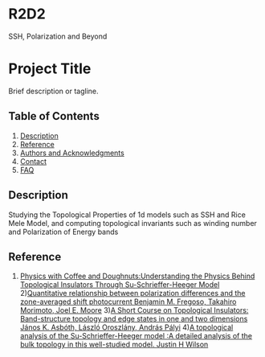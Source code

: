 # R2D2
SSH, Polarization and Beyond

# Project Title

Brief description or tagline.

## Table of Contents
1. [Description](#description)
2. [Reference](#Reference)
3. [Authors and Acknowledgments](#authors-and-acknowledgments)
8. [Contact](#contact)
9. [FAQ](#faq)

## Description

Studying the Topological Properties of 1d models such as SSH and Rice Mele Model, and computing topological invariants such as winding number and Polarization of Energy bands


## Reference
1) [Physics with Coffee and Doughnuts:Understanding the Physics Behind Topological Insulators Through Su-Schrieffer-Heeger Model](https://www.ias.ac.in/article/fulltext/reso/025/06/0765-0786)
2)[Quantitative relationship between polarization differences and the zone-averaged shift photocurrent Benjamin M. Fregoso, Takahiro Morimoto, Joel E. Moore](https://arxiv.org/abs/1701.00172)
3)[A Short Course on Topological Insulators: Band-structure topology and edge states in one and two dimensions János K. Asbóth, László Oroszlány, András Pályi](https://arxiv.org/abs/1509.02295v1)
4)[A topological analysis of the Su-Schrieffer-Heeger model :A detailed analysis of the bulk topology in this well-studied model. Justin H Wilson](https://jhwilson.com/blog/2022/SSH-model/)



